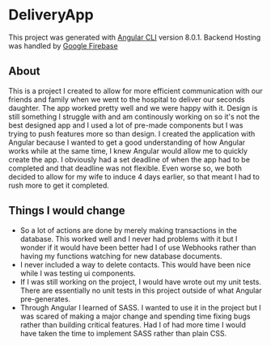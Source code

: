 # DeliveryApp

This project was generated with [Angular CLI](https://github.com/angular/angular-cli) version 8.0.1. Backend Hosting was handled by [Google Firebase](https://firebase.google.com/)

## About
This is a project I created to allow for more efficient communication with our friends and family when we went to the hospital to deliver our seconds daughter. The app worked pretty well and we were happy with it. Design is still something I struggle with and am continously working on so it's not the best designed app and I used a lot of pre-made components but I was trying to push features more so than design. I created the application with Angular because I wanted to get a good understanding of how Angular works while at the same time, I knew Angular would allow me to quickly create the app. I obviously had a set deadline of when the app had to be completed and that deadline was not flexible. Even worse so, we both decided to allow for my wife to induce 4 days earlier, so that meant I had to rush more to get it completed. 


## Things I would change
- So a lot of actions are done by merely making transactions in the database. This worked well and I never had problems with it but I wonder if it would have been better had I of use Webhooks rather than having my functions watching for new database documents. 
- I never included a way to delete contacts. This would have been nice while I was testing ui components.
- If I was still working on the project, I would have wrote out my unit tests. There are essentially no unit tests in this project outside of what Angular pre-generates. 
- Through Angular I learned of SASS. I wanted to use it in the project but I was scared of making a major change and spending time fixing bugs rather than building critical features. Had I of had more time I would have taken the time to implement SASS rather than plain CSS. 
